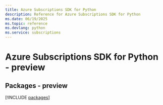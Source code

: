 ```yaml
---
title: Azure Subscriptions SDK for Python
description: Reference for Azure Subscriptions SDK for Python
ms.date: 06/19/2025
ms.topic: reference
ms.devlang: python
ms.service: subscriptions
---
```

# Azure Subscriptions SDK for Python - preview
## Packages - preview
[!INCLUDE [packages](subscriptions-index.md)]